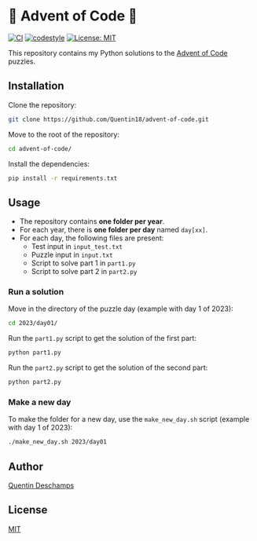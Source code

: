 # 🎄 Advent of Code 🎄

[![CI](https://github.com/Quentin18/advent-of-code/actions/workflows/build.yml/badge.svg)](https://github.com/Quentin18/advent-of-code/actions/workflows/build.yml)
[![codestyle](https://img.shields.io/badge/code%20style-black-000000.svg)](https://github.com/psf/black)
[![License: MIT](https://img.shields.io/badge/license-MIT-green)](https://github.com/Quentin18/advent-of-code)

This repository contains my Python solutions to the [Advent of Code](https://adventofcode.com/) puzzles.

## Installation

Clone the repository:

```bash
git clone https://github.com/Quentin18/advent-of-code.git
```

Move to the root of the repository:

```bash
cd advent-of-code/
```

Install the dependencies:

```bash
pip install -r requirements.txt
```

## Usage

- The repository contains **one folder per year**.
- For each year, there is **one folder per day** named `day[xx]`.
- For each day, the following files are present:
    - Test input in `input_test.txt`
    - Puzzle input in `input.txt`
    - Script to solve part 1 in `part1.py`
    - Script to solve part 2 in `part2.py`

### Run a solution

Move in the directory of the puzzle day (example with day 1 of 2023):

```bash
cd 2023/day01/
```

Run the `part1.py` script to get the solution of the first part:

```bash
python part1.py
```

Run the `part2.py` script to get the solution of the second part:

```bash
python part2.py
```

### Make a new day

To make the folder for a new day, use the `make_new_day.sh` script (example with day 1 of 2023):

```bash
./make_new_day.sh 2023/day01
```

## Author

[Quentin Deschamps](mailto:quentindeschamps18@gmail.com)

## License

[MIT](https://choosealicense.com/licenses/mit/)
